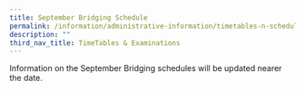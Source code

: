 ```yaml
---
title: September Bridging Schedule
permalink: /information/administrative-information/timetables-n-schedules/september-bridging-schedule/
description: ""
third_nav_title: TimeTables & Examinations
---
```

<p>Information on the September Bridging schedules will be updated nearer the date.</p>